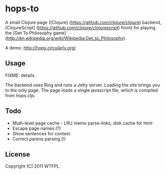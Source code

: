 # hops-to

A small Clojure page ([Clojure] (https://github.com/clojure/clojure)
backend, [ClojureScript] (https://github.com/clojure/clojurescript)
front) for playing the [Get To Philosophy game]
(http://en.wikipedia.org/wiki/Wikipedia:Get_to_Philosophy).

A demo: http://hops.circularly.org/

## Usage

FIXME: details.

The backend uses Ring and runs a Jetty server. Loading the site brings
you to the only page. The page loads a single javascript file, which
is compiled from hops.cljs.

## Todo

* Multi-level page cache - LRU memo parse-links, disk cache for html
* Escape page names.(?)
* Show sentences for context.
* Correct parens parsing.(!)

## License

Copyright (C) 2011 WTFPL
